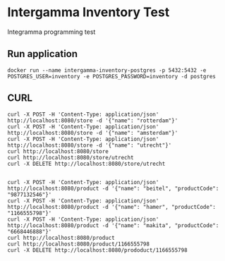 # Intergamma Inventory Test

Integramma programming test 

## Run application

    docker run --name intergamma-inventory-postgres -p 5432:5432 -e POSTGRES_USER=inventory -e POSTGRES_PASSWORD=inventory -d postgres



## CURL

    curl -X POST -H 'Content-Type: application/json' http://localhost:8080/store -d '{"name": "rotterdam"}'
    curl -X POST -H 'Content-Type: application/json' http://localhost:8080/store -d '{"name": "amsterdam"}'
    curl -X POST -H 'Content-Type: application/json' http://localhost:8080/store -d '{"name": "utrecht"}'
    curl http://localhost:8080/store
    curl http://localhost:8080/store/utrecht
    curl -X DELETE http://localhost:8080/store/utrecht
    
    
    curl -X POST -H 'Content-Type: application/json' http://localhost:8080/product -d '{"name": "beitel", "productCode": "9877132546"}'
    curl -X POST -H 'Content-Type: application/json' http://localhost:8080/product -d '{"name": "hamer", "productCode": "1166555798"}'
    curl -X POST -H 'Content-Type: application/json' http://localhost:8080/product -d '{"name": "makita", "productCode": "6668446888"}'
    curl http://localhost:8080/product
    curl http://localhost:8080/product/1166555798
    curl -X DELETE http://localhost:8080/prododuct/1166555798